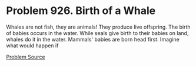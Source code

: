# Problem 926. Birth of a Whale

Whales are not fish, they are animals! They produce live offspring. The birth of babies occurs in the water. While seals give birth to their babies on land, whales do it in the water. Mammals' babies are born head first. Imagine what would happen if

[Problem Source](https://www.trizland.ru/tasks/1867/)